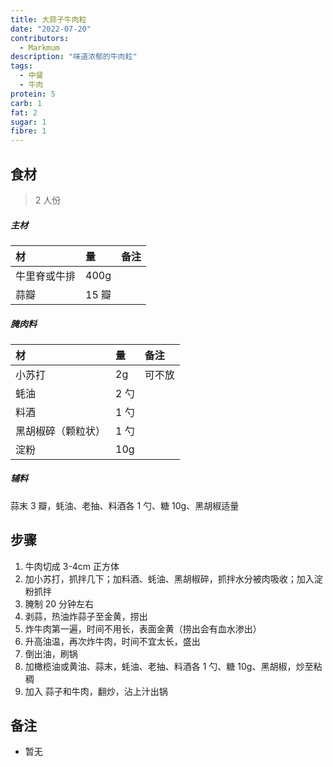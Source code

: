 ```yaml
---
title: 大蒜子牛肉粒
date: "2022-07-20"
contributors:
  - Markmum
description: "味道浓郁的牛肉粒"
tags:
  - 中餐
  - 牛肉
protein: 5
carb: 1
fat: 2
sugar: 1
fibre: 1
---
```


## 食材

> 2 人份

##### 主材

| 材           | 量    | 备注 |
| :----------- | :---- | :--- |
| 牛里脊或牛排 | 400g  |      |
| 蒜瓣         | 15 瓣 |      |

##### 腌肉料

| 材                 | 量   | 备注   |
| :----------------- | :--- | :----- |
| 小苏打             | 2g   | 可不放 |
| 蚝油               | 2 勺 |        |
| 料酒               | 1 勺 |        |
| 黑胡椒碎（颗粒状） | 1 勺 |        |
| 淀粉               | 10g  |        |

##### 辅料

蒜末 3 瓣，蚝油、老抽、料酒各 1 勺、糖 10g、黑胡椒适量

## 步骤

1. 牛肉切成 3-4cm 正方体
2. 加小苏打，抓拌几下；加料酒、蚝油、黑胡椒碎，抓拌水分被肉吸收；加入淀粉抓拌
3. 腌制 20 分钟左右
4. 剥蒜，热油炸蒜子至金黄，捞出
5. 炸牛肉第一遍，时间不用长，表面金黄（捞出会有血水渗出）
6. 升高油温，再次炸牛肉，时间不宜太长，盛出
7. 倒出油，刷锅
8. 加橄榄油或黄油、蒜末，蚝油、老抽、料酒各 1 勺、糖 10g、黑胡椒，炒至粘稠
9. 加入 蒜子和牛肉，翻炒，沾上汁出锅

## 备注

- 暂无
